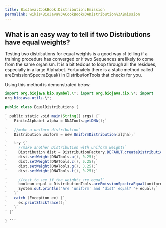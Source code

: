 ```yaml
---
title: BioJava:CookBook:Distribution:Emission
permalink: wikis/BioJava%3ACookBook%3ADistribution%3AEmission
---
```


What is an easy way to tell if two Distributions have equal weights?
--------------------------------------------------------------------

Testing two distributions for equal weights is a good way of telling if
a training procedure has converged or if two Sequences are likely to
come from the same organism. It is a bit tedious to loop through all the
residues, especially in a large Alphabet. Fortunately there is a static
method called areEmissionSpectraEqual() in DistributionTools that checks
for you.

Using this method is demonstrated below.

```java import org.biojava.bio.dist.\*; import org.biojava.bio.seq.\*;
import org.biojava.bio.symbol.\*; import org.biojava.bio.\*; import
org.biojava.utils.\*;

public class EqualDistributions {

` public static void main(String[] args) {`  
`   FiniteAlphabet alpha = DNATools.getDNA();`

`   //make a uniform distribution`  
`   Distribution uniform = new UniformDistribution(alpha);`

`   try {`  
`     //make another Distribution with uniform weights`  
`     Distribution dist = DistributionFactory.DEFAULT.createDistribution(alpha);`  
`     dist.setWeight(DNATools.a(), 0.25);`  
`     dist.setWeight(DNATools.c(), 0.25);`  
`     dist.setWeight(DNATools.g(), 0.25);`  
`     dist.setWeight(DNATools.t(), 0.25);`

`     //test to see if the weights are equal`  
`     boolean equal = DistributionTools.areEmissionSpectraEqual(uniform, dist);`  
`     System.out.println("Are 'uniform' and 'dist' equal? "+ equal);`  
`   }`  
`   catch (Exception ex) {`  
`     ex.printStackTrace();`  
`   }`  
` }`

} ```
